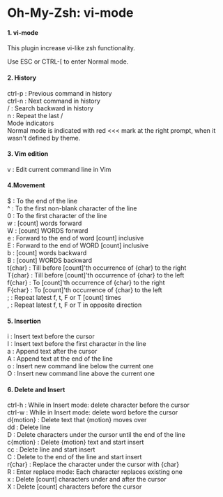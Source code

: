 Oh-My-Zsh: vi-mode
==============

#### 1. vi-mode
This plugin increase vi-like zsh functionality.

Use ESC or CTRL-[ to enter Normal mode.

#### 2. History
ctrl-p : Previous command in history <br>
ctrl-n : Next command in history <br>
/ : Search backward in history <br>
n : Repeat the last / <br>
Mode indicators <br>
Normal mode is indicated with red <<< mark at the right prompt, when it wasn't defined by theme. <br>

#### 3. Vim edition
v : Edit current command line in Vim
#### 4.Movement
$ : To the end of the line <br>
^ : To the first non-blank character of the line <br>
0 : To the first character of the line <br>
w : [count] words forward <br>
W : [count] WORDS forward <br>
e : Forward to the end of word [count] inclusive <br>
E : Forward to the end of WORD [count] inclusive <br>
b : [count] words backward <br>
B : [count] WORDS backward <br>
t{char} : Till before [count]'th occurrence of {char} to the right <br>
T{char} : Till before [count]'th occurrence of {char} to the left <br>
f{char} : To [count]'th occurrence of {char} to the right <br>
F{char} : To [count]'th occurrence of {char} to the left <br>
; : Repeat latest f, t, F or T [count] times <br>
, : Repeat latest f, t, F or T in opposite direction <br>
#### 5. Insertion
i : Insert text before the cursor <br>
I : Insert text before the first character in the line <br>
a : Append text after the cursor <br>
A : Append text at the end of the line <br>
o : Insert new command line below the current one <br>
O : Insert new command line above the current one <br>
#### 6. Delete and Insert
ctrl-h : While in Insert mode: delete character before the cursor <br>
ctrl-w : While in Insert mode: delete word before the cursor <br>
d{motion} : Delete text that {motion} moves over <br>
dd : Delete line <br>
D : Delete characters under the cursor until the end of the line <br>
c{motion} : Delete {motion} text and start insert <br>
cc : Delete line and start insert <br>
C : Delete to the end of the line and start insert <br>
r{char} : Replace the character under the cursor with {char} <br>
R : Enter replace mode: Each character replaces existing one <br>
x : Delete [count] characters under and after the cursor <br>
X : Delete [count] characters before the cursor <br>
